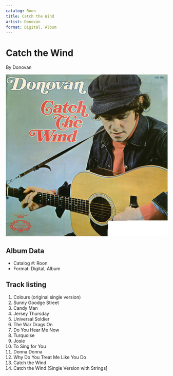 ```yaml
---
catalog: Roon
title: Catch the Wind
artist: Donovan
format: Digital, Album
---
```


# Catch the Wind

By Donovan

![](../../assets/albumcovers/Donovan-Catch_the_Wind.png)

## Album Data

- Catalog #: Roon
- Format: Digital, Album


## Track listing


1. Colours (original single version)
2. Sunny Goodge Street
3. Candy Man
4. Jersey Thursday
5. Universal Soldier
6. The War Drags On
7. Do You Hear Me Now
8. Turquoise
9. Josie
10. To Sing for You
11. Donna Donna
12. Why Do You Treat Me Like You Do
13. Catch the Wind
14. Catch the Wind [Single Version with Strings]

